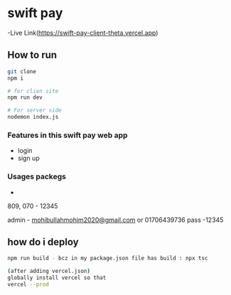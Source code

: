# swift pay 
-Live Link(https://swift-pay-client-theta.vercel.app)
## How to run 

```bash
git clone 
npm i

# for clien site
npm run dev 

# For server side
nodemon index.js
```
### Features in this swift pay web app

- login 
- sign up

### Usages packegs

- 
809, 070 - 12345

admin - mohibullahmohim2020@gmail.com or 01706439736
pass -12345

## how do i deploy
```bash
npm run build - bcz in my package.json file has build : npx tsc

(after adding vercel.json)
globally install vercel so that
vercel --prod

```